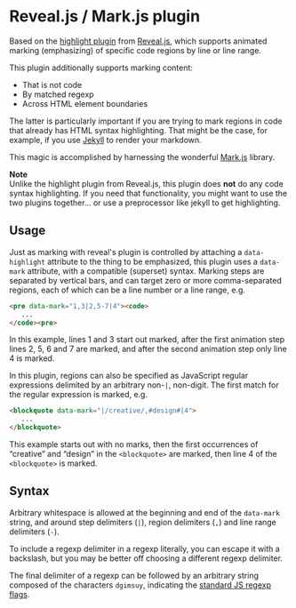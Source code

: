 # Reveal.js / Mark.js plugin

Based on the [highlight
plugin](https://github.com/hakimel/reveal.js/blob/master/plugin/highlight/plugin.js)
from [Reveal.js](https://revealjs.com), which supports animated marking
(emphasizing) of specific code regions by line or line range.

This plugin additionally supports marking content:

- That is not code
- By matched regexp
- Across HTML element boundaries

The latter is particularly important if you are trying to mark regions in code
that already has HTML syntax highlighting. That might be the case, for example,
if you use [Jekyll](https://jekyllrb.com) to render your markdown.

This magic is accomplished by harnessing the wonderful
[Mark.js](https://markjs.io) library.

**Note**\
Unlike the highlight plugin from Reveal.js, this plugin does **not** do any
code syntax highlighting.  If you need that functionality, you might want to
use the two plugins together… or use a preprocessor like jekyll to get
highlighting.


## Usage

Just as marking with reveal's plugin is controlled by attaching a
`data-highlight` attribute to the thing to be emphasized, this plugin uses a
`data-mark` attribute, with a compatible (superset) syntax.  Marking steps are
separated by vertical bars, and can target zero or more comma-separated regions,
each of which can be a line number or a line range, e.g.

```html
<pre data-mark="1,3|2,5-7|4"><code>
   ...
</code><pre>
```

In this example, lines 1 and 3 start out marked, after the first animation step
lines 2, 5, 6 and 7 are marked, and after the second animation step only line 4
is marked.

In this plugin, regions can also be specified as JavaScript regular expressions
delimited by an arbitrary non-`|`, non-digit. The first match for the regular
expression is marked, e.g.

```html
<blockquote data-mark="|/creative/,#design#|4">
   ...
</blockquote>
```

This example starts out with no marks, then the first occurrences of “creative”
and “design” in the `<blockquote>` are marked, then line 4 of the `<blockquote>`
is marked.

## Syntax

Arbitrary whitespace is allowed at the beginning and end of the `data-mark`
string, and around step delimiters (`|`), region delimiters (`,`) and line range
delimiters (`-`).  

To include a regexp delimiter in a regexp literally, you can
escape it with a backslash, but you may be better off choosing a different
regexp delimiter.

The final delimiter of a regexp can be followed by an arbitrary string composed
of the characters `dgimsuy`, indicating the [standard JS regexp
flags](https://developer.mozilla.org/en-US/docs/Web/JavaScript/Guide/Regular_Expressions#advanced_searching_with_flags).
